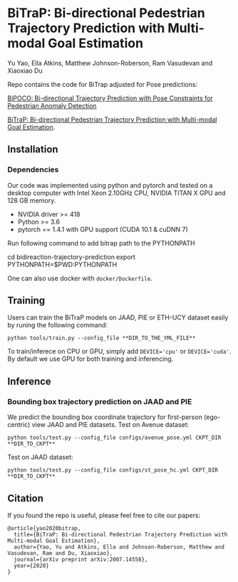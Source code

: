 # BiTraP: Bi-directional Pedestrian Trajectory Prediction with Multi-modal Goal Estimation
Yu Yao, Ella Atkins, Matthew Johnson-Roberson, Ram Vasudevan and Xiaoxiao Du

Repo contains the code for BiTrap adjusted for Pose predictions:

[BiPOCO: Bi-directional Trajectory Prediction with Pose Constraints for
Pedestrian Anomaly Detection]()

[BiTraP: Bi-directional Pedestrian Trajectory Prediction with Multi-modal Goal Estimation](https://arxiv.org/abs/2007.14558).



## Installation
### Dependencies
Our code was implemented using python and pytorch and tested on a desktop computer with Intel Xeon 2.10GHz CPU, NVIDIA TITAN X GPU and 128 GB memory.

* NVIDIA driver >= 418
* Python >= 3.6
* pytorch == 1.4.1 with GPU support (CUDA 10.1 & cuDNN 7)

Run following command to add bitrap path to the PYTHONPATH

  cd bidireaction-trajectory-prediction
  export PYTHONPATH=$PWD:PYTHONPATH

One can also use docker with `docker/Dockerfile`. 

## Training
Users can train the BiTraP models on JAAD, PIE or ETH-UCY dataset easily by runing the following command:
```
python tools/train.py --config_file **DIR_TO_THE_YML_FILE** 
```


To train/inferece on CPU or GPU, simply add `DEVICE='cpu'` or  `DEVICE='cuda'`. By default we use GPU for both training and inferencing.

## Inference 


### Bounding box trajectory prediction on JAAD and PIE
We predict the bounding box coordinate trajectory for first-person (ego-centric) view JAAD and PIE datasets.
Test on Avenue dataset:
```
python tools/test.py --config_file configs/avenue_pose.yml CKPT_DIR **DIR_TO_CKPT**

```

Test on JAAD dataset:
```
python tools/test.py --config_file configs/st_pose_hc.yml CKPT_DIR **DIR_TO_CKPT**
```

## Citation

If you found the repo is useful, please feel free to cite our papers:
```
@article{yao2020bitrap,
  title={BiTraP: Bi-directional Pedestrian Trajectory Prediction with Multi-modal Goal Estimation},
  author={Yao, Yu and Atkins, Ella and Johnson-Roberson, Matthew and Vasudevan, Ram and Du, Xiaoxiao},
  journal={arXiv preprint arXiv:2007.14558},
  year={2020}
}
```
